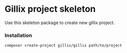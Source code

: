 # Gillix project skeleton
Use this skeleton package to create new gillix project.

### Installation 

```bash
composer create-project gillix/gillix path/to/project
```

